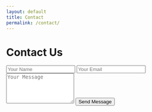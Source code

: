 ```yaml
---
layout: default
title: Contact
permalink: /contact/
---
```


<div class="section">
  <h1>Contact Us</h1>

  <form action="https://formspree.io/f/YOUR-FORM-ID" method="POST">
    <input type="text" name="name" placeholder="Your Name" required>
    <input type="email" name="_replyto" placeholder="Your Email" required>
    <textarea name="message" rows="5" placeholder="Your Message" required></textarea>
    <button type="submit">Send Message</button>
  </form>
</div>

